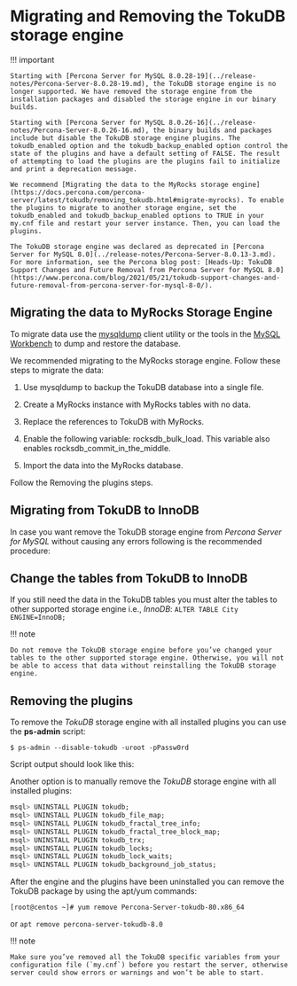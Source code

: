 # Migrating and Removing the TokuDB storage engine

!!! important

    Starting with [Percona Server for MySQL 8.0.28-19](../release-notes/Percona-Server-8.0.28-19.md), the TokuDB storage engine is no longer supported. We have removed the storage engine from the installation packages and disabled the storage engine in our binary builds.

    Starting with [Percona Server for MySQL 8.0.26-16](../release-notes/Percona-Server-8.0.26-16.md), the binary builds and packages include but disable the TokuDB storage engine plugins. The tokudb_enabled option and the tokudb_backup_enabled option control the state of the plugins and have a default setting of FALSE. The result of attempting to load the plugins are the plugins fail to initialize and print a deprecation message.

    We recommend [Migrating the data to the MyRocks storage engine](https://docs.percona.com/percona-server/latest/tokudb/removing_tokudb.html#migrate-myrocks). To enable the plugins to migrate to another storage engine, set the tokudb_enabled and tokudb_backup_enabled options to TRUE in your my.cnf file and restart your server instance. Then, you can load the plugins.

    The TokuDB storage engine was declared as deprecated in [Percona Server for MySQL 8.0](../release-notes/Percona-Server-8.0.13-3.md). For more information, see the Percona blog post: [Heads-Up: TokuDB Support Changes and Future Removal from Percona Server for MySQL 8.0](https://www.percona.com/blog/2021/05/21/tokudb-support-changes-and-future-removal-from-percona-server-for-mysql-8-0/).

## Migrating the data to MyRocks Storage Engine

To migrate data use the [mysqldump](https://dev.mysql.com/doc/refman/8.0/en/mysqldump.html) client utility or the tools in the [MySQL Workbench](https://dev.mysql.com/downloads/workbench/) to dump and restore the database.

We recommended migrating to the MyRocks storage engine. Follow these steps to migrate the data:

1. Use mysqldump to backup the TokuDB database into a single file.

2. Create a MyRocks instance with MyRocks tables with no data.

3. Replace the references to TokuDB with MyRocks.

4. Enable the following variable: rocksdb_bulk_load. This variable also enables rocksdb_commit_in_the_middle.

5. Import the data into the MyRocks database.

Follow the Removing the plugins steps.

## Migrating from TokuDB to InnoDB

In case you want remove the TokuDB storage engine from *Percona Server for MySQL* without
causing any errors following is the recommended procedure:

## Change the tables from TokuDB to InnoDB

If you still need the data in the TokuDB tables you must alter the tables
to other supported storage engine i.e., *InnoDB*: `ALTER TABLE City
ENGINE=InnoDB;`

!!! note

    Do not remove the TokuDB storage engine before you’ve changed your tables to the other supported storage engine. Otherwise, you will not be able to access that data without reinstalling the TokuDB storage engine.

## Removing the plugins

To remove the *TokuDB* storage engine with all installed plugins you can use the
**ps-admin** script:

```shell
$ ps-admin --disable-tokudb -uroot -pPassw0rd
```

Script output should look like this:

Another option is to manually remove the *TokuDB* storage engine with all installed plugins:

```sql
msql> UNINSTALL PLUGIN tokudb;
msql> UNINSTALL PLUGIN tokudb_file_map;
msql> UNINSTALL PLUGIN tokudb_fractal_tree_info;
msql> UNINSTALL PLUGIN tokudb_fractal_tree_block_map;
msql> UNINSTALL PLUGIN tokudb_trx;
msql> UNINSTALL PLUGIN tokudb_locks;
msql> UNINSTALL PLUGIN tokudb_lock_waits;
msql> UNINSTALL PLUGIN tokudb_background_job_status;
```

After the engine and the plugins have been uninstalled you can remove the TokuDB package by using the apt/yum commands:

```shell
[root@centos ~]# yum remove Percona-Server-tokudb-80.x86_64
```

or `apt remove percona-server-tokudb-8.0`

!!! note

    Make sure you’ve removed all the TokuDB specific variables from your configuration file (`my.cnf`) before you restart the server, otherwise server could show errors or warnings and won’t be able to start.
